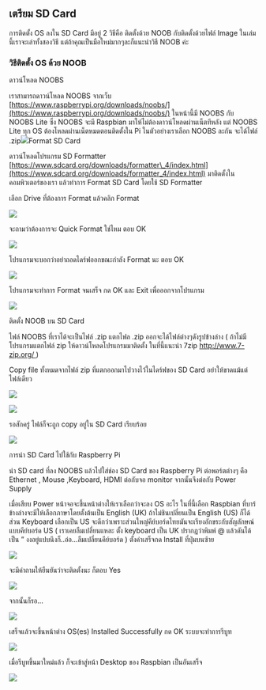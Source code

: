 ## เตรียม SD Card

การติดตั้ง OS ลงใน SD Card มีอยู่ 2 วิธีคือ ติดตั้งด้วย NOOB กับติดตั้งด้วยไฟล์ Image ในเล่มนี้เราจะเล่าทั้งสองวิธี แต่ถ้าคุณเป็นมือใหม่มากๆละก็แนะนำวิธี NOOB ค่ะ

### วิธีติดตั้ง OS ด้วย NOOB

ดาวน์โหลด NOOBS

เราสามารถดาวน์โหลด NOOBS จากเว็บ [https://www.raspberrypi.org/downloads/noobs/](https://www.raspberrypi.org/downloads/noobs/) ในหน้านี้มี NOOBS กับ NOOBS Lite ซึ่ง NOOBS จะมี Raspbian มาให้ไม่ต้องดาวน์โหลดผ่านเน็ตทีหลัง แต่ NOOBS Lite ทุก OS ต้องโหลดผ่านเน็ตหมดตอนติดตั้งใน Pi ในตัวอย่างเราเลือก NOOBS ละกัน จะได้ไฟล์ .zip![](/assets/nbnoobs.jpg)Format SD Card

ดาวน์โหลดโปรแกรม SD Formatter [https://www.sdcard.org/downloads/formatter\_4/index.html](https://www.sdcard.org/downloads/formatter_4/index.html) มาติดตั้งในคอมพิวเตอร์ของเรา แล้วทำการ Format SD Card โดยใช้  SD Formatter

เลือก Drive ที่ต้องการ Format แล้วคลิก Format

![](/assets/Sketch5.png)

จะถามว่าต้องการจะ Quick Format ใช่ไหม ตอบ OK

![](/assets/Sketch6.png)

โปรแกรมจะบอกว่าอย่าถอดไดร์ฟออกขณะกำลัง Format นะ ตอบ OK

![](/assets/Sketch7.png)

โปรแกรมจะทำการ Format จนเสร็จ กด OK และ Exit เพื่อออกจากโปรแกรม

![](/assets/Sketch8.png)

ติดตั้ง NOOB บน SD Card

ไฟล์ NOOBS ที่เราได้จะเป็นไฟล์ .zip แตกไฟล .zip ออกจะได้ไฟล์ต่างๆดังรูปข้างล่าง \( ถ้าไม่มีโปรแกรมแตกไฟล์ zip ให้ดาวน์โหลดโปรแกรมมาติดตั้ง ในที่นี้แนะนำ 7zip [http://www.7-zip.org/ ](http://www.7-zip.org/)\)

Copy file ทั้งหมดจากไฟล์ zip ที่แตกออกมาไปวางไว้ในไดร์ฟของ SD Card อย่าให้ขาดแม้แต่ไฟล์เดียว

![](/assets/copynoobs.jpg)

![](/assets/Sketch10.png)

รอสักครู่ ไฟล์ก็จะถูก copy อยู่ใน SD Card เรียบร้อย

![](/assets/pastefinish.jpg)

การนำ SD Card ไปใช้กับ Raspberry Pi

นำ SD card ที่ลง NOOBS แล้วไปใส่ช่อง SD Card ของ Raspberry Pi ต่อพอร์ตต่างๆ คือ Ethernet , Mouse ,Keyboard, HDMI ต่อกับจอ monitor จากนั้นจึงต่อกับ Power Supply

เมื่อเสียบ Power หน้าจอจะขึ้นหน้าต่างให้เราเลือกว่าจะลง OS อะไร ในที่นี้เลือก Raspbian ที่บาร์ข้างล่างจะมีให้เลือกภาษาโดยตั้งต้นเป็น English \(UK\) ถ้าไม่ชินเปลี่ยนเป็น English \(US\) ก็ได้ ส่วน Keyboard เลือกเป็น US จะดีกว่าเพราะส่วนใหญ่คีย์บอร์ดไทยมันจะเรียงอักขระกับสัญลักษณ์แบบคีย์บอร์ด US \( เราเคยลืมเปลี่ยนแหละ ตั้ง keyboard เป็น UK ปรากฎว่าพิมพ์ @ แล้วดันได้เป็น ” งงอยู่แปบนึงก็..อ่อ...ลืมเปลี่ยนคีย์บอร์ด \) ตั้งค่าเสร็จกด Install ที่ปุ่มบนซ้าย

![](/assets/install1.jpg)

จะมีคำถามให้ยืนยันว่าจะติดตั้งนะ ก็ตอบ Yes

![](/assets/install2.jpg)

จากนั้นก็รอ...

![](/assets/install3.jpg)

เสร็จแล้วจะขึ้นหน้าต่าง OS\(es\) Installed Successfully กด OK ระบบจะทำการรีบูท

![](/assets/install5.jpg)

เมื่อรีบูทขึ้นมาใหม่แล้ว ก็จะเข้าสู่หน้า Desktop ของ Raspbian เป็นอันเสร็จ

![](/assets/install6.jpg)

